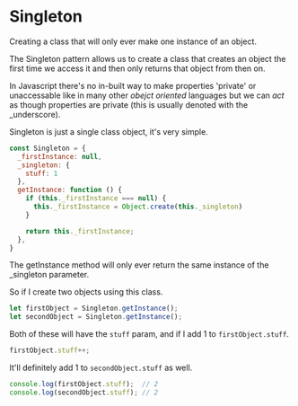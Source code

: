 # Singleton
Creating a class that will only ever make one instance of an object.

The Singleton pattern allows us to create a class that creates an object
the first time we access it and then only returns that object from then
on.

In Javascript there's no in-built way to make properties 'private' or 
unaccessable like in many other *obejct oriented* languages but we can 
*act* as though properties are private (this is usually denoted with the
_underscore).

Singleton is just a single class object, it's very simple.

```js
const Singleton = {
  _firstInstance: null,
  _singleton: {
    stuff: 1
  },
  getInstance: function () {
    if (this._firstInstance === null) {
      this._firstInstance = Object.create(this._singleton)
    }

    return this._firstInstance;
  },
}
```

The getInstance method will only ever return the same instance of the 
_singleton parameter.

So if I create two objects using this class.

```js
let firstObject = Singleton.getInstance();
let secondObject = Singleton.getInstance();
```

Both of these will have the `stuff` param, and if I add 1 to `firstObject.stuff`.

```js
firstObject.stuff++;
```

It'll definitely add 1 to `secondObject.stuff` as well.

```js
console.log(firstObject.stuff);  // 2
console.log(secondObject.stuff); // 2
```